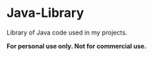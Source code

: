 # Java-Library
Library of Java code used in my projects.

**For personal use only. Not for commercial use.**
